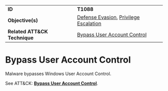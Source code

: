 |||
|---------|------------------------|
|**ID**|**T1088**|
|**Objective(s)**| [Defense Evasion](../defense-evasion), [Privilege Escalation](../privilege-escalation)|
|**Related ATT&CK Technique**|[Bypass User Account Control](https://attack.mitre.org/techniques/T1088)|


Bypass User Account Control
===========================
Malware bypasses Windows User Account Control. 

See ATT&CK: [**Bypass User Account Control**](https://attack.mitre.org/techniques/T1088).